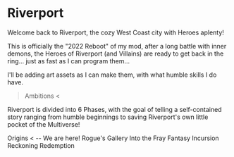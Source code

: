 # Riverport

Welcome back to Riverport, the cozy West Coast city with Heroes aplenty!

This is officially the "2022 Reboot" of my mod, after a long battle with inner demons, the Heroes of Riverport (and Villains) are ready to get back in the ring... just as fast as I can program them...

I'll be adding art assets as I can make them, with what humble skills I do have.

> Ambitions <

Riverport is divided into 6 Phases, with the goal of telling a self-contained story ranging from humble beginnings to saving Riverport's own little pocket of the Multiverse!

Origins             < -- We are here!
Rogue's Gallery
Into the Fray
Fantasy Incursion
Reckoning
Redemption
